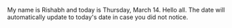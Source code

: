 My name is Rishabh and today is Thursday, March 14. Hello all. The date will automatically update to today's date in case you did not notice.
